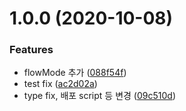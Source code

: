 # 1.0.0 (2020-10-08)


### Features

* flowMode 추가 ([088f54f](https://github.com/tosspayments/browser-sdk/commit/088f54f5125c15da1a5c58fa1bb8d7cd275ce5b3))
* test fix ([ac2d02a](https://github.com/tosspayments/browser-sdk/commit/ac2d02a125aaebfd8348fb28787613fba46c2f1d))
* type fix, 배포 script 등 변경 ([09c510d](https://github.com/tosspayments/browser-sdk/commit/09c510d088d4e7f4e9dc722ce28e28fe1ef295d5))
